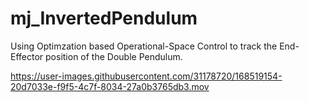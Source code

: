 # mj_InvertedPendulum
Using Optimzation based Operational-Space Control to track the End-Effector position of the Double Pendulum.

https://user-images.githubusercontent.com/31178720/168519154-20d7033e-f9f5-4c7f-8034-27a0b3765db3.mov

